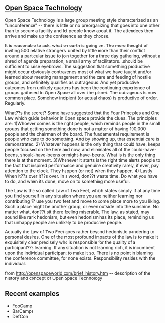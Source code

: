 <div id="wikitext">

[Open Space Technology](http://www.openspaceworld.org/)
-------------------------------------------------------

<span id="excerpt"></span> Open Space Technology is a large group
meeting style characterized as an "unconference" -- there is little or
no preorganizing that goes into one other than to secure a facility and
let people know about it. The attendees then arrive and make up the
conference as they choose. <span id="excerptend"></span>

<div class="vspace">

</div>

<div class="round lrindent quote">

It is reasonable to ask, what on earth is going on. The mere thought of
inviting 500 relative strangers, united by little more than their
conflict around a particular issue to join together for a three day
gathering, without a shred of agenda preparation, a small army of
facilitators...should be sufficient to raise eyebrows. The suggestion
that something productive might occur obviously contravenes most of what
we have taught and/or learned about meeting management and the care and
feeding of hostile groups, and definitely qualifies as outrageous. And
yet productive outcomes from unlikely quarters has been the continuing
experience of groups gathered in Open Space all over the planet. The
outrageous is now common place. Somehow incipient (or actual chaos) is
productive of order. Regularly.

What??s the secret? Some have suggested that the Four Principles and One
Law which guide behavior in Open space provide the clues. The principles
are: 1)Whoever comes is the right people, which reminds people in the
small groups that getting something done is not a matter of having
100,000 people and the chairman of the board. The fundamental
requirement is people who care to do something. And by showing up, that
essential care is demonstrated. 2) Whatever happens is the only thing
that could have, keeps people focused on the here and now, and
eliminates all of the could-have-beens, should-have-beens or
might-have-beens. What is is the only thing there is at the moment.
3)Whenever it starts is the right time alerts people to the fact that
inspired performance and genuine creativity rarely, if ever, pay
attention to the clock. They happen (or not) when they happen. 4) Lastly
When it??s over it??s over. In a word, don??t waste time. Do what you
have to do, and when its done, move on to something more useful.

The Law is the so called Law of Two Feet, which states simply, if at any
time you find yourself in any situation where you are neither learning
nor contributing ?? use you two feet and move to some place more to you
liking. Such a place might be another group, or even outside into the
sunshine. No matter what, don??t sit there feeling miserable. The law,
as stated, may sound like rank hedonism, but even hedonism has its
place, reminding us that unhappy people are unlikely to be productive
people.

Actually the Law of Two Feet goes rather beyond hedonistic pandering to
personal desires. One of the most profound impacts of the law is to make
it exquisitely clear precisely who is responsible for the quality of a
participant??s learning. If any situation is not learning rich, it is
incumbent upon the individual participant to make it so. There is no
point in blaming the conference committee, for none exists.
Responsibility resides with the individual.

</div>

<div class="vspace">

</div>

<div class="indent">

from <http://openspaceworld.com/brief_history.htm> -- description of the
history and concept of Open Space Technology

</div>

<div class="vspace">

</div>

Recent examples
---------------

-   FooCamp
-   BarCamps
-   DefCon

<div class="vspace">

</div>

<div style="display: none;">

Keep metadata at end of page

Summary:a large-group intervention technique that is largely
self-organized Parent:Consulting(.<span
class="wikiword">[HomePage](http://wiki.tamouse.org?n=Consulting.HomePage?action=print)</span>)
<span
class="wikiword">[IncludeMe](http://wiki.tamouse.org?n=Consulting.IncludeMe?action=edit)[?](http://wiki.tamouse.org?n=Consulting.IncludeMe?action=edit)</span>:[Consulting.HomePage](http://wiki.tamouse.org?n=Consulting.HomePage?action=print)
Categories:[Stubs](http://wiki.tamouse.org?n=Category.Stubs),
[Links](http://wiki.tamouse.org?n=Category.Links) Tags: open space,
self-organizing, conferences, barcamp

</div>

<div class="vspace">

</div>

</div>

